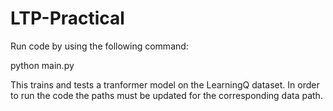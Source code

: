 # LTP-Practical

Run code by using the following command:

python main.py

This trains and tests a tranformer model on the LearningQ dataset. In order to run the code the paths must be updated for the corresponding data path.
